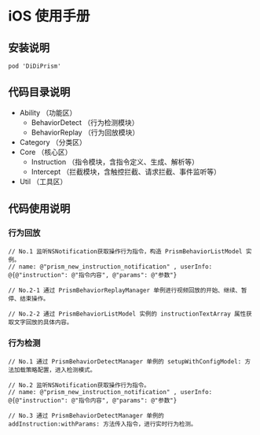 # iOS 使用手册
## 安装说明
```
pod 'DiDiPrism'
```

## 代码目录说明
- Ability （功能区）
    - BehaviorDetect （行为检测模块）
    - BehaviorReplay （行为回放模块）
- Category （分类区）
- Core （核心区）
    - Instruction （指令模块，含指令定义、生成、解析等）
    - Intercept （拦截模块，含触控拦截、请求拦截、事件监听等）
- Util （工具区）

## 代码使用说明
### 行为回放
```
// No.1 监听NSNotification获取操作行为指令，构造 PrismBehaviorListModel 实例。
// name: @"prism_new_instruction_notification" , userInfo: @{@"instruction": @"指令内容", @"params": @"参数"}

// No.2-1 通过 PrismBehaviorReplayManager 单例进行视频回放的开始、继续、暂停、结束操作。

// No.2-2 通过 PrismBehaviorListModel 实例的 instructionTextArray 属性获取文字回放的具体内容。
```

### 行为检测
```
// No.1 通过 PrismBehaviorDetectManager 单例的 setupWithConfigModel: 方法加载策略配置，进入检测模式。

// No.2 监听NSNotification获取操作行为指令。
// name: @"prism_new_instruction_notification" , userInfo: @{@"instruction": @"指令内容", @"params": @"参数"}

// No.3 通过 PrismBehaviorDetectManager 单例的 addInstruction:withParams: 方法传入指令，进行实时行为检测。
```
